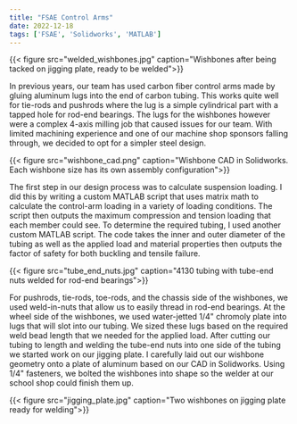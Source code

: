 ```yaml
---
title: "FSAE Control Arms"
date: 2022-12-18
tags: ['FSAE', 'Solidworks', 'MATLAB']
---
```


{{< figure src="welded_wishbones.jpg"  caption="Wishbones after being tacked on jigging plate, ready to be welded">}}

In previous years, our team has used carbon fiber control arms made by gluing aluminum lugs into the end of carbon tubing. This works quite well for tie-rods and pushrods where the lug is a simple cylindrical part with a tapped hole for rod-end bearings. The lugs for the wishbones however were a complex 4-axis milling job that caused issues for our team. With limited machining experience and one of our machine shop sponsors falling through, we decided to opt for a simpler steel design.

{{< figure src="wishbone_cad.png"  caption="Wishbone CAD in Solidworks. Each wishbone size has its own assembly configuration">}}

The first step in our design process was to calculate suspension loading. I did this by writing a custom MATLAB script that uses matrix math to calculate the control-arm loading in a variety of loading conditions. The script then outputs the maximum compression and tension loading that each member could see. To determine the required tubing, I used another custom MATLAB script. The code takes the inner and outer diameter of the tubing as well as the applied load and material properties then outputs the factor of safety for both buckling and tensile failure.

{{< figure src="tube_end_nuts.jpg"  caption="4130 tubing with tube-end nuts welded for rod-end bearings">}}

For pushrods, tie-rods, toe-rods, and the chassis side of the wishbones, we used weld-in-nuts that allow us to easily thread in rod-end bearings. At the wheel side of the wishbones, we used water-jetted 1/4" chromoly plate into lugs that will slot into our tubing. We sized these lugs based on the required weld bead length that we needed for the applied load. After cutting our tubing to length and welding the tube-end nuts into one side of the tubing we started work on our jigging plate. I carefully laid out our wishbone geometry onto a plate of aluminum based on our CAD in Solidworks. Using 1/4" fasteners, we bolted the wishbones into shape so the welder at our school shop could finish them up. 

{{< figure src="jigging_plate.jpg"  caption="Two wishbones on jigging plate ready for welding">}}